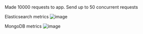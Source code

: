 Made 10000 requests to app.
Send up to 50 concurrent requests

Elasticsearch metrics
![image](https://github.com/user-attachments/assets/971d1d18-7721-4018-8bde-952cab0446c8)

MongoDB metrics
![image](https://github.com/user-attachments/assets/2a9f09e7-c1cc-4136-9a2d-53896beddc2e)
